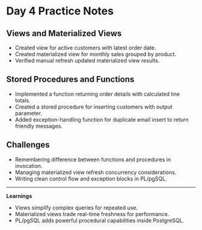 # Day 4 Practice Notes

## Views and Materialized Views
- Created view for active customers with latest order date.
- Created materialized view for monthly sales grouped by product.
- Verified manual refresh updated materialized view results.

## Stored Procedures and Functions
- Implemented a function returning order details with calculated line totals.
- Created a stored procedure for inserting customers with output parameter.
- Added exception-handling function for duplicate email insert to return friendly messages.

## Challenges
- Remembering difference between functions and procedures in invocation.
- Managing materialized view refresh concurrency considerations.
- Writing clean control flow and exception blocks in PL/pgSQL.

---

**Learnings**
- Views simplify complex queries for repeated use.
- Materialized views trade real-time freshness for performance.
- PL/pgSQL adds powerful procedural capabilities inside PostgreSQL.